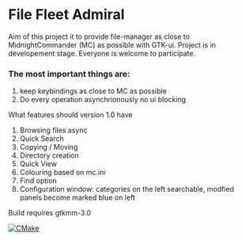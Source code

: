 # File Fleet Admiral

Aim of this project it to provide file-manager as close to MidnightCommander (MC) as possible with GTK-ui.
Project is in developement stage. Everyone is welcome to participate.

### The most important things are: 
1. keep keybindings as close to MC as possible
2. Do every operation asynchrionously no ui blocking

What features should version 1.0 have
1) Browsing files async
2) Quick Search
3) Copying / Moving
4) Directory creation
5) Quick View
6) Colouring based on mc.ini
7) Find option
8) Configuration window: categories on the left searchable, modfied panels become marked blue on left


Build requires gtkmm-3.0

[![CMake](https://github.com/Krandelbord/file-fleet-admiral/actions/workflows/cmake.yml/badge.svg)](https://github.com/Krandelbord/file-fleet-admiral/actions/workflows/cmake.yml)
